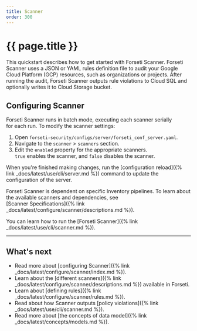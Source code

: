 ```yaml
---
title: Scanner
order: 300
---
```


# {{ page.title }}

This quickstart describes how to get started with Forseti Scanner. Forseti
Scanner uses a JSON or YAML rules definition file to audit your Google Cloud
Platform (GCP) resources, such as organizations or projects. After running the
audit, Forseti Scanner outputs rule violations to Cloud SQL and optionally
writes it to Cloud Storage bucket.


## Configuring Scanner	
	
Forseti Scanner runs in batch mode, executing each scanner serially 	
for each run. To modify the scanner settings:	
	
1. Open `forseti-security/configs/server/forseti_conf_server.yaml`.	
1. Navigate to the `scanner` > `scanners` section.	
1. Edit the `enabled` property for the appropriate scanners.	
   `true` enables the scanner, and `false` disables the scanner.	
	
When you're finished making changes, run the 
[configuration reload]({% link _docs/latest/use/cli/server.md %}) 
command to update the configuration of the server.

Forseti Scanner is dependent on specific Inventory pipelines. To learn about	
the available scanners and dependencies, see	
[Scanner Specifications]({% link _docs/latest/configure/scanner/descriptions.md %}).


You can learn how to run the [Forseti Scanner]({% link _docs/latest/use/cli/scanner.md %}).

---

## What's next

* Read more about [configuring Scanner]({% link _docs/latest/configure/scanner/index.md %}).
* Learn about the [different scanners]({% link _docs/latest/configure/scanner/descriptions.md %}) available in Forseti.
* Learn about [defining rules]({% link _docs/latest/configure/scanner/rules.md %}).
* Read about how Scanner outputs [policy violations]({% link _docs/latest/use/cli/scanner.md %}).
* Read more about [the concepts of data model]({% link _docs/latest/concepts/models.md %}).
